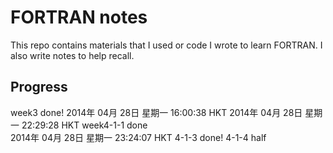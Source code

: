 FORTRAN notes
=============

This repo contains materials that I used or code I wrote to learn FORTRAN. I also write notes to help recall.

Progress
-------------

week3 done!
2014年 04月 28日 星期一 16:00:38 HKT
2014年 04月 28日 星期一 22:29:28 HKT
week4-1-1 done   
2014年 04月 28日 星期一 23:24:07 HKT
  4-1-3 done! 4-1-4 half
